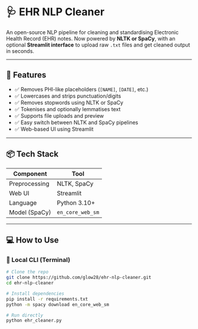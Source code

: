 # 🩺 EHR NLP Cleaner

An open-source NLP pipeline for cleaning and standardising Electronic Health Record (EHR) notes. Now powered by **NLTK or SpaCy**, with an optional **Streamlit interface** to upload raw `.txt` files and get cleaned output in seconds.

---

## 🔧 Features

- ✅ Removes PHI-like placeholders (`[NAME]`, `[DATE]`, etc.)
- ✅ Lowercases and strips punctuation/digits
- ✅ Removes stopwords using NLTK or SpaCy
- ✅ Tokenises and optionally lemmatises text
- ✅ Supports file uploads and preview
- ✅ Easy switch between NLTK and SpaCy pipelines
- ✅ Web-based UI using Streamlit

---

## 📦 Tech Stack

| Component    | Tool                       |
|--------------|----------------------------|
| Preprocessing| NLTK, SpaCy                |
| Web UI       | Streamlit                  |
| Language     | Python 3.10+               |
| Model (SpaCy)| `en_core_web_sm`           |

---

## 💻 How to Use

### 🧪 Local CLI (Terminal)

```bash
# Clone the repo
git clone https://github.com/glow28/ehr-nlp-cleaner.git
cd ehr-nlp-cleaner

# Install dependencies
pip install -r requirements.txt
python -m spacy download en_core_web_sm

# Run directly
python ehr_cleaner.py

